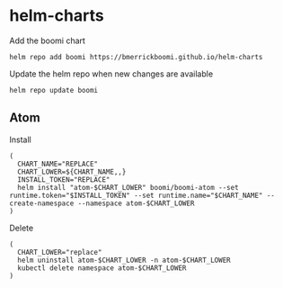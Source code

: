 # helm-charts

Add the boomi chart

```
helm repo add boomi https://bmerrickboomi.github.io/helm-charts
```

Update the helm repo when new changes are available

```
helm repo update boomi
```

## Atom

Install

```
(
  CHART_NAME="REPLACE"
  CHART_LOWER=${CHART_NAME,,}
  INSTALL_TOKEN="REPLACE"
  helm install "atom-$CHART_LOWER" boomi/boomi-atom --set runtime.token="$INSTALL_TOKEN" --set runtime.name="$CHART_NAME" --create-namespace --namespace atom-$CHART_LOWER
)
```

Delete

```
(
  CHART_LOWER="replace"
  helm uninstall atom-$CHART_LOWER -n atom-$CHART_LOWER
  kubectl delete namespace atom-$CHART_LOWER
)